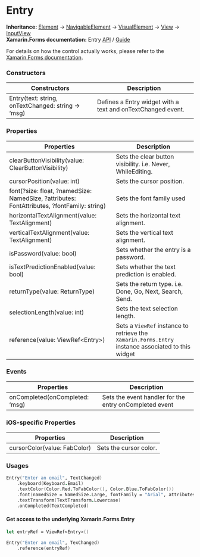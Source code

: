 # Entry

**Inheritance:** [Element](https://docs.fabulous.dev/v2/api/controls/element/) -> [NavigableElement](https://docs.fabulous.dev/v2/api/navigable-element/) -> [VisualElement](https://docs.fabulous.dev/v2/api/visual-element/) -> [View](https://docs.fabulous.dev/v2/api/view/) -> [InputView](https://docs.fabulous.dev/v2/api/controls/input-view/)\
**Xamarin.Forms documentation:** Entry [API](https://docs.microsoft.com/en-us/dotnet/api/xamarin.forms.entry) / [Guide](https://docs.microsoft.com/en-us/xamarin/xamarin-forms/user-interface/text/entry)

For details on how the control actually works, please refer to the [Xamarin.Forms documentation](https://docs.microsoft.com/en-us/xamarin/xamarin-forms/user-interface/text/entry).

### Constructors&#x20;

| Constructors                                       | Description                                                 |
| -------------------------------------------------- | ----------------------------------------------------------- |
| Entry(text: string, onTextChanged: string -> ‘msg) | Defines a Entry widget with a text and onTextChanged event. |

### Properties&#x20;

| Properties                                                                                  | Description                                                                                        |
| ------------------------------------------------------------------------------------------- | -------------------------------------------------------------------------------------------------- |
| clearButtonVisibility(value: ClearButtonVisibility)                                         | Sets the clear button visibility. i.e. Never, WhileEditing.                                        |
| cursorPosition(value: int)                                                                  | Sets the cursor position.                                                                          |
| font(?size: float, ?namedSize: NamedSize, ?attributes: FontAttributes, ?fontFamily: string) | Sets the font family used                                                                          |
| horizontalTextAlignment(value: TextAlignment)                                               | Sets the horizontal text alignment.                                                                |
| verticalTextAlignment(value: TextAlignment)                                                 | Sets the vertical text alignment.                                                                  |
| isPassword(value: bool)                                                                     | Sets whether the entry is a password.                                                              |
| isTextPredictionEnabled(value: bool)                                                        | Sets whether the text prediction is enabled.                                                       |
| returnType(value: ReturnType)                                                               | Sets the return type. i.e. Done, Go, Next, Search, Send.                                           |
| selectionLength(value: int)                                                                 | Sets the text selection length.                                                                    |
| reference(value: ViewRef\<Entry>)                                                           | Sets a `ViewRef` instance to retrieve the `Xamarin.Forms.Entry` instance associated to this widget |

### Events&#x20;

| Properties                     | Description                                            |
| ------------------------------ | ------------------------------------------------------ |
| onCompleted(onCompleted: ‘msg) | Sets the event handler for the entry onCompleted event |

### iOS-specific Properties&#x20;

| Properties                   | Description            |
| ---------------------------- | ---------------------- |
| cursorColor(value: FabColor) | Sets the cursor color. |

### Usages&#x20;

```fsharp
Entry("Enter an email", TextChanged)
    .keyboard(Keyboard.Email)
    .textColor(Color.Red.ToFabColor(), Color.Blue.ToFabColor())
    .font(namedSize = NamedSize.Large, fontFamily = "Arial", attributes = FontAttributes.Bold)
    .textTransform(TextTransform.Lowercase)
    .onCompleted(TextCompleted)
```

#### Get access to the underlying Xamarin.Forms.Entry&#x20;

```fsharp
let entryRef = ViewRef<Entry>()

Entry("Enter an email", TexChanged)
    .reference(entryRef)
```
